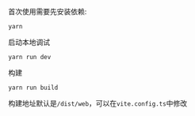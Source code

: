 首次使用需要先安装依赖:
```
yarn
```

启动本地调试
```
yarn run dev
```

构建
```
yarn run build
```
构建地址默认是`/dist/web`，可以在`vite.config.ts`中修改